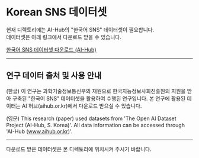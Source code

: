 # Korean SNS 데이터셋

현재 디렉토리에는 AI-Hub의 "한국어 SNS" 데이터셋이 필요합니다.  
데이터셋은 아래 링크에서 다운로드 받을 수 있습니다.

[한국어 SNS 데이터셋 다운로드 (AI-Hub)](https://www.aihub.or.kr/aihubdata/data/view.do?currMenu=115&topMenu=100&aihubDataSe=data&dataSetSn=114)

---

## 연구 데이터 출처 및 사용 안내

(한글) 이 연구는 과학기술정보통신부의 재원으로 한국지능정보사회진흥원의 지원을 받아 구축된 "한국어 SNS" 데이터셋을 활용하여 수행된 연구입니다. 본 연구에 활용된 데이터는 AI 허브(aihub.or.kr)에서 다운로드 받으실 수 있습니다.

(영문) This research (paper) used datasets from 'The Open AI Dataset Project (AI-Hub, S. Korea)'. All data information can be accessed through 'AI-Hub (www.aihub.or.kr)'.

---

다운로드 받은 데이터셋은 본 디렉토리에 위치시켜 주시기 바랍니다.
